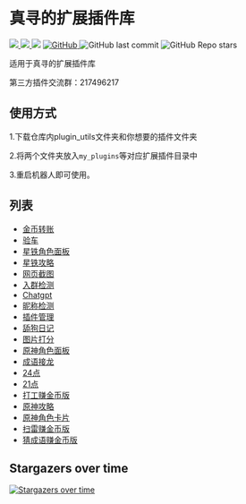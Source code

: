 # 真寻的扩展插件库

<p>
  <a href="https://www.oscs1024.com/cd/1535499661232435200?sign=e9655203">
    <img src="https://www.oscs1024.com/platform/badge/CRAZYShimakaze/zhenxun_extensive_plugin.svg">
  </a>

  <a href="https://github.com/CRAZYShimakaze/zhenxun_extensive_plugin">
    <img src="https://badgen.net/badge/Github/CRAZYShimakaze/zhenxun_extensive_plugin?icon=github">
  </a>

<img src="https://img.shields.io/badge/-Python3.9-3776AB?style=flat-square">
  <a href="https://github.com/CRAZYShimakaze/zhenxun_extensive_plugin/LICENSE">
    <img alt="GitHub" src="https://img.shields.io/github/license/CRAZYShimakaze/zhenxun_extensive_plugin?style=flat-square">
  </a>
  <img alt="GitHub last commit" src="https://img.shields.io/github/last-commit/CRAZYShimakaze/zhenxun_extensive_plugin?style=flat-square">
  <img alt="GitHub Repo stars" src="https://img.shields.io/github/stars/CRAZYShimakaze/zhenxun_extensive_plugin?style=flat-square">
  </p>

适用于真寻的扩展插件库

第三方插件交流群：217496217

## 使用方式

1.下载仓库内plugin_utils文件夹和你想要的插件文件夹

2.将两个文件夹放入`my_plugins`等对应扩展插件目录中

3.重启机器人即可使用。

## 列表

- [金币转账](https://github.com/CRAZYShimakaze/zhenxun_extensive_plugin/tree/main/gold_trans)
- [验车](https://github.com/CRAZYShimakaze/zhenxun_extensive_plugin/tree/main/whatslink)
- [星铁角色面板](https://github.com/CRAZYShimakaze/zhenxun_extensive_plugin/tree/main/starrail_role_info)
- [星铁攻略](https://github.com/CRAZYShimakaze/zhenxun_extensive_plugin/tree/main/starrail_recommend)
- [网页截图](https://github.com/CRAZYShimakaze/zhenxun_extensive_plugin/tree/main/call)
- [入群检测](https://github.com/CRAZYShimakaze/zhenxun_extensive_plugin/tree/main/join_group_check)
- [Chatgpt](https://github.com/CRAZYShimakaze/zhenxun_extensive_plugin/tree/main/chatgpt)
- [昵称检测](https://github.com/CRAZYShimakaze/zhenxun_extensive_plugin/tree/main/nickname_check)
- [插件管理](https://github.com/CRAZYShimakaze/zhenxun_extensive_plugin/tree/main/plugin_manager)
- [舔狗日记](https://github.com/CRAZYShimakaze/zhenxun_extensive_plugin/tree/main/tgrj)
- [图片打分](https://github.com/CRAZYShimakaze/zhenxun_extensive_plugin/tree/main/setu_score)
- [原神角色面板](https://github.com/CRAZYShimakaze/zhenxun_extensive_plugin/tree/main/genshin_role_info)
- [成语接龙](https://github.com/CRAZYShimakaze/zhenxun_extensive_plugin/tree/main/idiom_salon)
- [24点](https://github.com/CRAZYShimakaze/zhenxun_extensive_plugin/tree/main/24_point)
- [21点](https://github.com/CRAZYShimakaze/zhenxun_extensive_plugin/tree/main/21_point)
- [打工赚金币版](https://github.com/CRAZYShimakaze/zhenxun_extensive_plugin/tree/main/work)
- [原神攻略](https://github.com/CRAZYShimakaze/zhenxun_plugin/tree/main/genshin_recommend)
- [原神角色卡片](https://github.com/CRAZYShimakaze/zhenxun_extensive_plugin/tree/main/genshin_role_card)
- [扫雷赚金币版](https://github.com/CRAZYShimakaze/zhenxun_extensive_plugin/tree/main/minesweeper)
- [猜成语赚金币版](https://github.com/CRAZYShimakaze/zhenxun_extensive_plugin/tree/main/guess_riddle)

## Stargazers over time
[![Stargazers over time](https://starchart.cc/CRAZYShimakaze/zhenxun_extensive_plugin.svg?variant=adaptive)](https://starchart.cc/CRAZYShimakaze/zhenxun_extensive_plugin)
